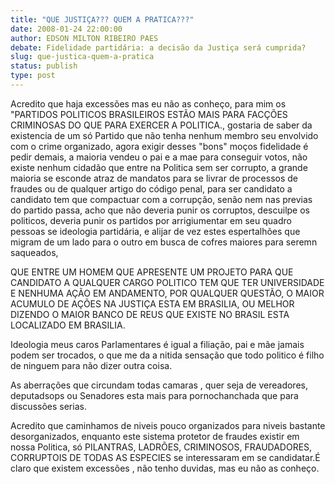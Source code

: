 ```yaml
---
title: "QUE JUSTIÇA??? QUEM A PRATICA???"
date: 2008-01-24 22:00:00
author: EDSON MILTON RIBEIRO PAES
debate: Fidelidade partidária: a decisão da Justiça será cumprida?
slug: que-justica-quem-a-pratica
status: publish 
type: post
---
```


Acredito que haja excessões mas eu não as conheço, para mim os "PARTIDOS POLITICOS BRASILEIROS ESTÃO MAIS PARA FACÇÕES CRIMINOSAS DO QUE PARA EXERCER A POLITICA., gostaria de saber da existencia de um só Partido que não tenha nenhum membro seu envolvido com o crime organizado, agora exigir desses "bons" moços fidelidade é pedir demais, a maioria vendeu o pai e a mae para conseguir votos, não existe nenhum cidadão que entre na Politica sem ser corrupto, a grande maioria se esconde atraz de mandatos para se livrar de processos de fraudes ou de qualquer artigo do código penal, para ser candidato a candidato tem que compactuar com a corrupção, senão nem nas previas do partido passa, acho que não deveria punir os corruptos, descuilpe os politicos, deveria punir os partidos por arrigiumentar em seu quadro pessoas se ideologia partidária, e alijar de vez estes espertalhões que migram de um lado para o outro em busca de cofres maiores para seremn saqueados,   

QUE ENTRE UM HOMEM QUE APRESENTE UM PROJETO PARA QUE CANDIDATO A QUALQUER CARGO POLITICO TEM QUE TER UNIVERSIDADE E NENHUMA AÇÃO EM ANDAMENTO, POR QUALQUER QUESTÃO, O MAIOR ACUMULO DE AÇÕES NA JUSTIÇA ESTA EM BRASILIA, OU MELHOR DIZENDO O MAIOR BANCO DE REUS QUE EXISTE NO BRASIL ESTA LOCALIZADO EM BRASILIA.  

Ideologia meus caros Parlamentares é igual a filiação, pai e mãe jamais podem ser trocados, o que me da a nitida sensação que todo politico é filho de ninguem para não dizer outra coisa.  

As aberrações que circundam todas camaras , quer seja de vereadores, deputadsops ou Senadores esta mais para pornochanchada que para discussões serias.  

Acredito que caminhamos de niveis pouco organizados para niveis bastante desorganizados, enquanto este sistema protetor de fraudes existir em nossa Politica, só PILANTRAS, LADRÕES, CRIMINOSOS, FRAUDADORES, CORRUPTOIS DE TODAS AS ESPECIES se interessaram em se candidatar.É claro que existem excessões , não tenho duvidas, mas eu não as conheço.
